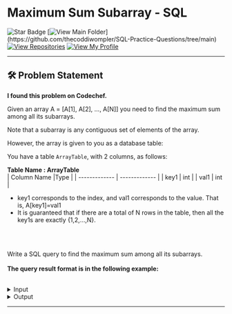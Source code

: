 # Maximum Sum Subarray - SQL
![Star Badge](https://img.shields.io/static/v1?label=%F0%9F%8C%9F&message=If%20Useful&style=style=flat&color=BC4E99)
[![View Main Folder](https://img.shields.io/badge/View-Main_Folder-971901?)](https://github.com/thecoddiwompler/SQL-Practice-Questions/tree/main)
[![View Repositories](https://img.shields.io/badge/View-My_Repositories-blue?logo=GitHub)](https://github.com/thecoddiwompler?tab=repositories)
[![View My Profile](https://img.shields.io/badge/View-My_Profile-green?logo=GitHub)](https://github.com/thecoddiwompler)

---

## 🛠️ Problem Statement

<b>I found this problem on Codechef.</b>

Given an array A = [A[1], A[2], ..., A[N]] you need to find the maximum sum among all its subarrays.

Note that a subarray is any contiguous set of elements of the array.

However, the array is given to you as a database table:

You have a table `ArrayTable`, with 2 columns, as follows:

  <b>Table Name : ArrayTable</b>
</br>
|  Column Name  |Type |
| ------------- | ------------- |
| key1  | int  |
| val1  | int  |

* key1 corresponds to the index, and val1 corresponds to the value. That is, A[key1]=val1
* It is guaranteed that if there are a total of N rows in the table, then all the key1s are exactly {1,2,…,N}.
<br/>

<br/>

Write a SQL query to find the maximum sum among all its subarrays.
</br>
</br>
<b>The query result format is in the following example:  </b>
</br>
</br>

 <details>
<summary>
Input
</summary>
<br>

<b>Table Name : ArrayTable</b>

| key1  | val1  |
| --- | ------ |
| 1    |  10   |
| 2    | -40  |
| 3    | 20   |
| 4    | 35   |
| 5    | -2   |

</details>

<details>
<summary>
Output
</summary>
<br>

| Max Subarray Sum          |
|---------------|
| 55         | 

</details>

---
